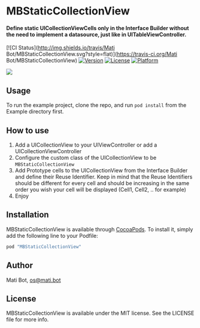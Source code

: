 # MBStaticCollectionView

#### Define static UICollectionViewCells only in the Interface Builder without the need to implement a datasource, just like in UITableViewController.

[![CI Status](http://img.shields.io/travis/Mati Bot/MBStaticCollectionView.svg?style=flat)](https://travis-ci.org/Mati Bot/MBStaticCollectionView)
[![Version](https://img.shields.io/cocoapods/v/MBStaticCollectionView.svg?style=flat)](http://cocoapods.org/pods/MBStaticCollectionView)
[![License](https://img.shields.io/cocoapods/l/MBStaticCollectionView.svg?style=flat)](http://cocoapods.org/pods/MBStaticCollectionView)
[![Platform](https://img.shields.io/cocoapods/p/MBStaticCollectionView.svg?style=flat)](http://cocoapods.org/pods/MBStaticCollectionView)

![](https://raw.github.com/matibot/MBStaticCollectionView/master/Readme/MBStaticCollectionView.png)


## Usage

To run the example project, clone the repo, and run `pod install` from the Example directory first.

## How to use

1. Add a UICollectionView to your UIViewController or add a UICollectionViewController
2. Configure the custom class of the UICollectionView to be `MBStaticCollectionView`
3. Add Prototype cells to the UICollectionView from the Interface Builder and define their Reuse Identifier. Keep in mind that the Reuse Identifiers should be different for every cell and should be increasing in the same order you wish your cell will be displayed (Cell1, Cell2, .. for example)  
4. Enjoy

## Installation

MBStaticCollectionView is available through [CocoaPods](http://cocoapods.org). To install
it, simply add the following line to your Podfile:

```ruby
pod "MBStaticCollectionView"
```

## Author

Mati Bot, os@mati.bot

## License

MBStaticCollectionView is available under the MIT license. See the LICENSE file for more info.
